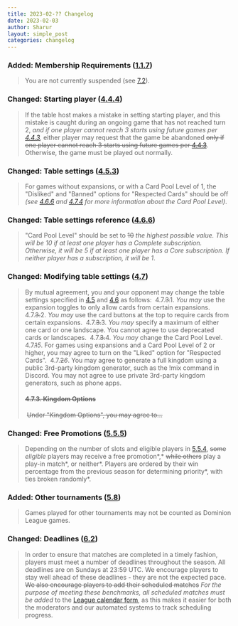 ```yaml
---
title: 2023-02-?? Changelog
date: 2023-02-03
author: Sharur
layout: simple_post
categories: changelog
---
```

### Added: Membership Requirements ([1.1.7](/rules#1.1.7))

> You are not currently suspended (see [7.2](/rules#7.2)).

### Changed: Starting player ([4.4.4](/rules#4.4.4))

> If the table host makes a mistake in setting starting player, and this mistake is caught during an ongoing game that has not reached turn 2, *and if one player cannot reach 3 starts using future games per [4.4.3](/rules#4.4.3),* either player may request that the game be abandoned ~~only if one player cannot reach 3 starts using future games per [4.4.3](/rules#4.4.3)~~. Otherwise, the game must be played out normally.

### Changed: Table settings ([4.5.3](/rules#4.5.3))

> For games without expansions, or with a Card Pool Level of 1, the "Disliked" and "Banned" options for "Respected Cards" should be off *(see [4.6.6](/rules#4.6.6) and [4.7.4](/rules#4.7.4) for more information about the Card Pool Level)*.

### Changed: Table settings reference ([4.6.6](/rules#4.6.6))

> "Card Pool Level" should be set to ~~10~~ *the highest possible value. This will be 10 if at least one player has a Complete subscription. Otherwise, it will be 5 if at least one player has a Core subscription. If neither player has a subscription, it will be 1*.

### Changed:  Modifying table settings ([4.7](/rules#4.7))

> By mutual agreement, you and your opponent may change the table settings specified in [4.5](/rules#4.5) and [4.6](/rules#4.6) as follows:
>﻿
> 4.7.~~3.~~1. *You may* use the expansion toggles to only allow cards from certain expansions.
>﻿
> 4.7.~~3.~~2. *You may* use the card buttons at the top to require cards from certain expansions.
>﻿
> 4.7.~~3.~~3. *You may* specify a maximum of either one card or one landscape. You cannot agree to use deprecated cards or landscapes.
>﻿
> 4.7.~~3.~~4. *You may* change the Card Pool Level.
>﻿
> 4.7.~~1~~*5*. For games using expansions and a Card Pool Level of 2 or higher, you may agree to turn on the "Liked" option for "Respected Cards".
>﻿﻿
> 4.7.~~2~~*6*. You may agree to generate a full kingdom using a public 3rd-party kingdom generator, such as the !mix command in Discord. You may not agree to use private 3rd-party kingdom generators, such as phone apps.
>﻿
> #### ~~4.7.3. Kingdom Options~~
>﻿
> ~~Under "Kingdom Options", you may agree to...~~

### Changed: Free Promotions ([5.5.5](/rules#5.5.5))

> Depending on the number of slots and eligible players in [5.5.4](/rules#5.5.4), ~~some~~ *eligible* players may receive a free promotion*,* ~~while others~~ play a play-in match*, or neither*. Players are ordered by their win percentage from the previous season for determining priority*, with ties broken randomly*.

### Added: Other tournaments ([5.8](/rules#5.8))

> Games played for other tournaments may not be counted as Dominion League games.

### Changed: Deadlines ([6.2](/rules#6.2))

> In order to ensure that matches are completed in a timely fashion, players must meet a number of deadlines throughout the season. All deadlines are on Sundays at 23:59 UTC. We encourage players to stay well ahead of these deadlines - they are not the expected pace. ~~We also encourage players to add their scheduled matches~~ *For the purpose of meeting these benchmarks, all scheduled matches must be added* to the [League calendar form](/calendar/form), as this makes it easier for both the moderators and our automated systems to track scheduling progress.